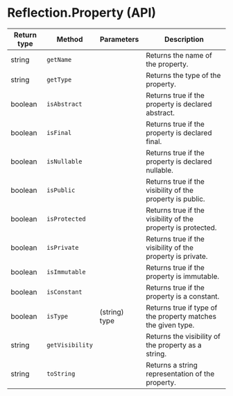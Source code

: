 # Reflection.Property (API)

Return type             | Method            | Parameters    | Description
------------------------|-------------------|---------------|------------
string                  | `getName`         |               | Returns the name of the property.
string                  | `getType`         |               | Returns the type of the property.
boolean                 | `isAbstract`      |               | Returns true if the property is declared abstract.
boolean                 | `isFinal`         |               | Returns true if the property is declared final.
boolean                 | `isNullable`      |               | Returns true if the property is declared nullable.
boolean                 | `isPublic`        |               | Returns true if the visibility of the property is public.
boolean                 | `isProtected`     |               | Returns true if the visibility of the property is protected.
boolean                 | `isPrivate`       |               | Returns true if the visibility of the property is private.
boolean                 | `isImmutable`     |               | Returns true if the property is immutable.
boolean                 | `isConstant`      |               | Returns true if the property is a constant.
boolean                 | `isType`          | (string) type | Returns true if type of the property matches the given type.
string                  | `getVisibility`   |               | Returns the visibility of the property as a string.
string                  | `toString`        |               | Returns a string representation of the property.
